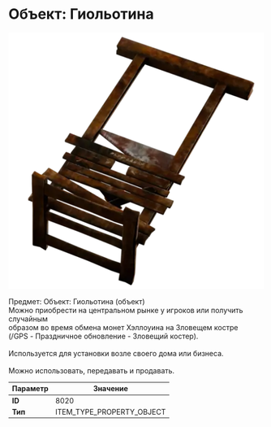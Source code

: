 # Объект: Гиольотина

![Item Image](../img/8020.webp?raw=true)

Предмет: Объект: Гиольотина (объект)<br>Можно приобрести на центральном рынке у игроков или получить случайным<br>образом во время обмена монет Хэллоуина на Зловещем костре<br>(/GPS - Праздничное обновление - Зловещий костер).<br><br>Используется для установки возле своего дома или бизнеса.<br><br>Можно использовать, передавать и продавать.


| Параметр | Значение |
|----------|----------|
| **ID** | 8020 |
| **Тип** | ITEM_TYPE_PROPERTY_OBJECT |

